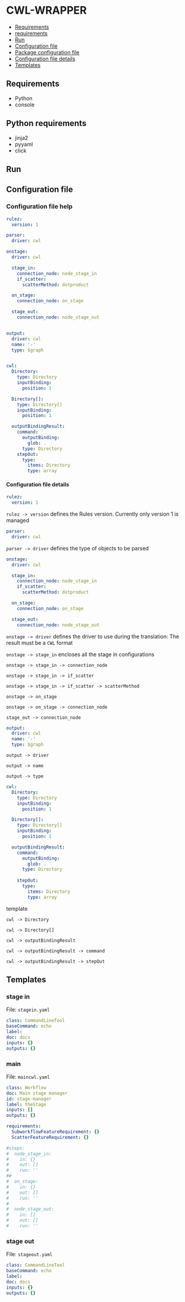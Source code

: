 # CWL-WRAPPER

- [Requirements](#requirements)
- [requirements](#requirements.txt)
- [Run](#run) 
- [Configuration file](#configuration-file)
- [Package configuration file](#configuration-file-help)
- [Configuration file details](#configuration-file-details)
- [Templates](#templates)


## Requirements

- Python
- console 

## Python requirements

- jinja2
- pyyaml
- click


## Run 


## Configuration file


### Configuration file help

```yaml
rulez:
  version: 1

parser:
  driver: cwl

onstage:
  driver: cwl

  stage_in:
    connection_node: node_stage_in
    if_scatter:
      scatterMethod: dotproduct

  on_stage:
    connection_node: on_stage

  stage_out:
    connection_node: node_stage_out


output:
  driver: cwl
  name: '-'
  type: $graph


cwl:
  Directory:
    type: Directory
    inputBinding:
      position: 1

  Directory[]:
    type: Directory[]
    inputBinding:
      position: 1

  outputBindingResult:
    command:
      outputBinding:
        glob: .
      type: Directory
    stepOut:
      type:
        items: Directory
        type: array
```

#### Configuration file details

```yaml
rulez:
  version: 1
```

`rulez -> version` defines the Rules version. Currently only version 1 is managed  

```yaml
parser:
  driver: cwl
```

`parser -> driver` defines the type of objects to be parsed

```yaml
onstage:
  driver: cwl

  stage_in:
    connection_node: node_stage_in
    if_scatter:
      scatterMethod: dotproduct

  on_stage:
    connection_node: on_stage

  stage_out:
    connection_node: node_stage_out
```

`onstage -> driver` defines the driver to use during the translation: The result must be a `CWL` format

`onstage -> stage_in` encloses all the stage in configurations

`onstage -> stage_in -> connection_node`

`onstage -> stage_in -> if_scatter`

`onstage -> stage_in -> if_scatter -> scatterMethod`

`onstage -> on_stage`

`onstage -> on_stage -> connection_node`

`stage_out -> connection_node`

```yaml
output:
  driver: cwl
  name: '-'
  type: $graph
```

`output -> driver`

`output -> name`

`output -> type`

```yaml
cwl:
  Directory:
    type: Directory
    inputBinding:
      position: 1

  Directory[]:
    type: Directory[]
    inputBinding:
      position: 1

  outputBindingResult:
    command:
      outputBinding:
        glob: .
      type: Directory
    
    stepOut:
      type:
        items: Directory
        type: array
```

template

`cwl -> Directory`

`cwl -> Directory[]`

`cwl -> outputBindingResult`

`cwl -> outputBindingResult -> command`

`cwl -> outputBindingResult -> stepOut`


## Templates

### stage in

File: `stagein.yaml` 

```yaml
class: CommandLineTool
baseCommand: echo
label:
doc: docs
inputs: {}
outputs: {}
```

### main

File: `maincwl.yaml`

```yaml
class: Workflow
doc: Main stage manager
id: stage-manager
label: theStage
inputs: []
outputs: {}

requirements:
  SubworkflowFeatureRequirement: {}
  ScatterFeatureRequirement: {}

#steps:
#  node_stage_in:
#    in: {}
#    out: []
#    run: ''
##
#  on_stage:
#    in: {}
#    out: []
#    run: ''
#
#  node_stage_out:
#    in: []
#    out: []
#    run: ''
```

### stage out

File: `stageout.yaml`

```yaml
class: CommandLineTool
baseCommand: echo
label:
doc: docs
inputs: {}
outputs: {}
```


